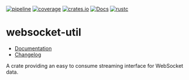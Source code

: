 [![pipeline](https://github.com/d-e-s-o/websocket-util/actions/workflows/test.yml/badge.svg?branch=main)](https://github.com/d-e-s-o/websocket-util/actions/workflows/test.yml)
[![coverage](https://codecov.io/gh/d-e-s-o/websocket-util/branch/main/graph/badge.svg)](https://codecov.io/gh/d-e-s-o/websocket-util)
[![crates.io](https://img.shields.io/crates/v/websocket-util.svg)](https://crates.io/crates/websocket-util)
[![Docs](https://docs.rs/websocket-util/badge.svg)](https://docs.rs/websocket-util)
[![rustc](https://img.shields.io/badge/rustc-1.59+-blue.svg)](https://blog.rust-lang.org/2022/02/24/Rust-1.59.0.html)

websocket-util
==============

- [Documentation][docs-rs]
- [Changelog](CHANGELOG.md)

A crate providing an easy to consume streaming interface for WebSocket
data.


[docs-rs]: https://docs.rs/crate/websocket-util
